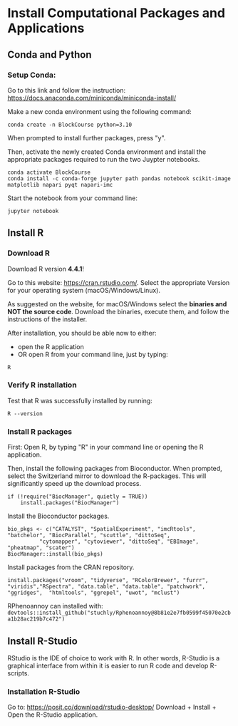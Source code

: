 # Install Computational Packages and Applications

## Conda and Python

### Setup Conda:
Go to this link and follow the instruction: 
https://docs.anaconda.com/miniconda/miniconda-install/

Make a new conda environment using the following command:

```{bash}
conda create -n BlockCourse python=3.10
```
When prompted to install further packages, press "y".

Then, activate the newly created Conda environment 
and install the appropriate packages required to run the two Juypter notebooks. 

```{bash}
conda activate BlockCourse
conda install -c conda-forge jupyter path pandas notebook scikit-image matplotlib napari pyqt napari-imc
```

Start the notebook from your command line:
```{bash}
jupyter notebook 
```

## Install R

### Download R 

Download R version **4.4.1**!

Go to this website: https://cran.rstudio.com/.
Select the appropriate Version for your operating system (macOS/Windows/Linux).

As suggested on the website, for macOS/Windows select the **binaries and NOT the source code**. 
Download the binaries, execute them, and follow the instructions of the installer. 

After installation, you should be able now to either: 
- open the R application 
- OR open R from your command line, just by typing:

```{bash}
R
```

### Verify R installation

Test that R was successfully installed by running:

```{bash}
R --version
```

### Install R packages

First: Open R, by typing "R" in your command line or opening the R application.

Then, install the following packages from Bioconductor.
When prompted, select the Switzerland mirror to download the R-packages. 
This will significantly speed up the download process.

```{R}
if (!require("BiocManager", quietly = TRUE))
    install.packages("BiocManager")
```

Install the Bioconductor packages.

```{r}
bio_pkgs <- c("CATALYST", "SpatialExperiment", "imcRtools", "batchelor", "BiocParallel", "scuttle", "dittoSeq",
          "cytomapper", "cytoviewer", "dittoSeq", "EBImage", "pheatmap", "scater")
BiocManager::install(bio_pkgs)
```

Install packages from the CRAN repository.

```{r}
install.packages("vroom", "tidyverse", "RColorBrewer", "furrr", "viridis","RSpectra", "data.table", "data.table", "patchwork", "ggridges",  "htmltools", "ggrepel", "uwot", "mclust")
```

RPhenoannoy can installed with: `devtools::install_github("stuchly/Rphenoannoy@8b81e2e7fb0599f45070e2cba1b28ac219b7c472")`

## Install R-Studio

RStudio is the IDE of choice to work with R. 
In other words, R-Studio is a graphical interface from within it is easier to run R code and develop R-scripts.

### Installation R-Studio
Go to: https://posit.co/download/rstudio-desktop/
Download + Install + Open the R-Studio application.
